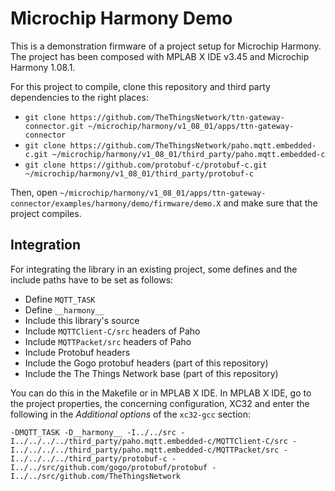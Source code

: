# Microchip Harmony Demo

This is a demonstration firmware of a project setup for Microchip Harmony. The project has been composed with MPLAB X IDE v3.45 and Microchip Harmony 1.08.1.

For this project to compile, clone this repository and third party dependencies to the right places:

- `git clone https://github.com/TheThingsNetwork/ttn-gateway-connector.git ~/microchip/harmony/v1_08_01/apps/ttn-gateway-connector`
- `git clone https://github.com/TheThingsNetwork/paho.mqtt.embedded-c.git ~/microchip/harmony/v1_08_01/third_party/paho.mqtt.embedded-c`
- `git clone https://github.com/protobuf-c/protobuf-c.git ~/microchip/harmony/v1_08_01/third_party/protobuf-c`

Then, open `~/microchip/harmony/v1_08_01/apps/ttn-gateway-connector/examples/harmony/demo/firmware/demo.X` and make sure that the project compiles.

## Integration

For integrating the library in an existing project, some defines and the include paths have to be set as follows: 

- Define `MQTT_TASK`
- Define `__harmony__`
- Include this library's source
- Include `MQTTClient-C/src` headers of Paho
- Include `MQTTPacket/src` headers of Paho
- Include Protobuf headers
- Include the Gogo protobuf headers (part of this repository)
- Include the The Things Network base (part of this repository)

You can do this in the Makefile or in MPLAB X IDE. In MPLAB X IDE, go to the project properties, the concerning configuration, XC32 and enter the following in the *Additional options* of the `xc32-gcc` section:

```
-DMQTT_TASK -D__harmony__ -I../../src -I../../../../third_party/paho.mqtt.embedded-c/MQTTClient-C/src -I../../../../third_party/paho.mqtt.embedded-c/MQTTPacket/src -I../../../../third_party/protobuf-c -I../../src/github.com/gogo/protobuf/protobuf -I../../src/github.com/TheThingsNetwork
```
